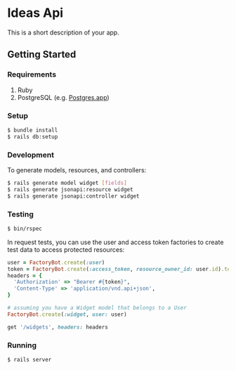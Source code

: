 # Ideas Api

This is a short description of your app.

## Getting Started

### Requirements

1. Ruby
1. PostgreSQL (e.g. [Postgres.app][postgres-app])

### Setup

```sh
$ bundle install
$ rails db:setup
```

### Development

To generate models, resources, and controllers:

```bash
$ rails generate model widget [fields]
$ rails generate jsonapi:resource widget
$ rails generate jsonapi:controller widget
```

### Testing

```sh
$ bin/rspec
```

In request tests, you can use the user and access token factories to create test data to access protected resources:

```ruby
user = FactoryBot.create(:user)
token = FactoryBot.create(:access_token, resource_owner_id: user.id).token
headers = {
  'Authorization' => "Bearer #{token}",
  'Content-Type' => 'application/vnd.api+json',
}

# assuming you have a Widget model that belongs to a User
FactoryBot.create(:widget, user: user)

get '/widgets', headers: headers
```

### Running

```sh
$ rails server
```

[postgres-app]: http://postgresapp.com

